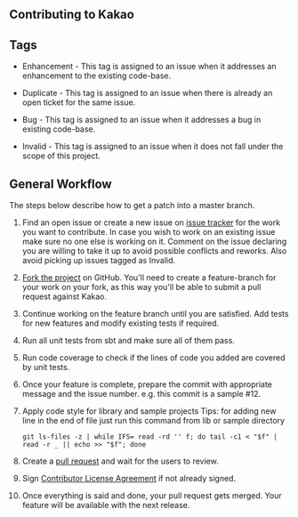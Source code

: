 Contributing to Kakao
------------------------------------


Tags
----

* Enhancement - This tag is assigned to an issue when it addresses an enhancement to the existing code-base.

* Duplicate - This tag is assigned to an issue when there is already an open ticket for the same issue.

* Bug - This tag is assigned to an issue when it addresses a bug in existing code-base.

* Invalid - This tag is assigned to an issue when it does not fall under the scope of this project.

General Workflow
----------------

The steps below describe how to get a patch into a master branch.

1. Find an open issue or create a new issue on [issue tracker](https://github.com/kakaocup/compose/issues) for the work you want to contribute. In case you wish to work on an existing issue make sure no one else is working on it. Comment on the issue declaring you are willing to take it up to avoid possible conflicts and reworks. Also avoid picking up issues tagged as Invalid.
2. [Fork the project](https://github.com/kakaocup/compose#fork-destination-box) on GitHub. You'll need to create a feature-branch for your work on your fork, as this way you'll be able to submit a pull request against Kakao.
3. Continue working on the feature branch until you are satisfied. Add tests for new features and modify existing tests if required.
4. Run all unit tests from sbt and make sure all of them pass.
5. Run code coverage to check if the lines of code you added are covered by unit tests.
6. Once your feature is complete, prepare the commit with appropriate message and the issue number. e.g. this commit is a sample #12.
7. Apply code style for library and sample projects
    Tips: for adding new line in the end of file just run this command from lib or sample directory

    ```git ls-files -z | while IFS= read -rd '' f; do tail -c1 < "$f" | read -r _ || echo >> "$f"; done```
8. Create a [pull request](https://help.github.com/articles/about-pull-requests/) and wait for the users to review.
9. Sign [Contributor License Agreement](https://github.com/agoda-com/kakao/blob/master/CLA.md) if not already signed.
10. Once everything is said and done, your pull request gets merged. Your feature will be available with the next release.
